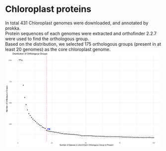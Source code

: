 # Chloroplast proteins   
In total 431 Chloroplast genomes were downloaded, and annotated by prokka.   
Protein sequences of each genomes were extracted and orthofinder 2.2.7 were used to find the orthologous group.   
Based on the distribution, we selected 175 orthologous groups (present in at least 20 genomes) as the core chloroplast genome.   
![Distribution of Orthologous Groups](https://github.com/Wenfei-Xian/Pushing_the_limits_2/blob/main/02.chloroplast/Distribution_of_Orthologous_Groups.png)
